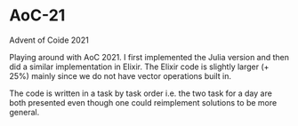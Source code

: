 # AoC-21
Advent of Coide 2021

Playing around with AoC 2021. I first implemented the Julia version and then did a similar implementation in Elixir. The Elixir code is slightly larger (+ 25%) mainly since we do not have vector operations built in. 

The code is written in a task by task order i.e. the two task for a day are both presented even though one could reimplement solutions to be more general. 
